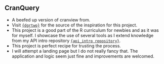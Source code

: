 ## CranQuery
- A beefed up version of cranview from.
- Visit [`{dgrtwo}`](https://github.com/dgrtwo/cranview/tree/master) for the source of the inspiration for this project.
- This project is a good part of the R curriculum for newbies and as it was for myself. I showcase the use of several tools as I extend knowledge from my API intro repository [`{api_intro repository}`](https://github.com/AlphaPrime7/api_intro).
- This project is perfect recipe for trusting the process.
- I will attempt a landing page but I do not really fancy that. The application and logic seem just fine and improvements are welcomed.
